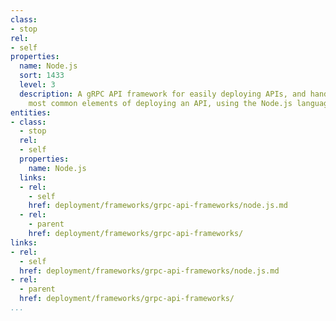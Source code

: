 ```yaml
---
class:
- stop
rel:
- self
properties:
  name: Node.js
  sort: 1433
  level: 3
  description: A gRPC API framework for easily deploying APIs, and handles all the
    most common elements of deploying an API, using the Node.js language.
entities:
- class:
  - stop
  rel:
  - self
  properties:
    name: Node.js
  links:
  - rel:
    - self
    href: deployment/frameworks/grpc-api-frameworks/node.js.md
  - rel:
    - parent
    href: deployment/frameworks/grpc-api-frameworks/
links:
- rel:
  - self
  href: deployment/frameworks/grpc-api-frameworks/node.js.md
- rel:
  - parent
  href: deployment/frameworks/grpc-api-frameworks/
...
```

